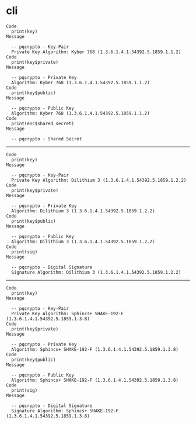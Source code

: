 # cli

    Code
      print(key)
    Message
      
      -- pqcrypto - Key-Pair 
      Private Key Algorithm: Kyber 768 (1.3.6.1.4.1.54392.5.1859.1.1.2)
    Code
      print(key$private)
    Message
      
      -- pqcrypto - Private Key 
      Algorithm: Kyber 768 (1.3.6.1.4.1.54392.5.1859.1.1.2)
    Code
      print(key$public)
    Message
      
      -- pqcrypto - Public Key 
      Algorithm: Kyber 768 (1.3.6.1.4.1.54392.5.1859.1.1.2)
    Code
      print(enc$shared_secret)
    Message
      
      -- pqcrypto - Shared Secret 

---

    Code
      print(key)
    Message
      
      -- pqcrypto - Key-Pair 
      Private Key Algorithm: Dilithium 3 (1.3.6.1.4.1.54392.5.1859.1.2.2)
    Code
      print(key$private)
    Message
      
      -- pqcrypto - Private Key 
      Algorithm: Dilithium 3 (1.3.6.1.4.1.54392.5.1859.1.2.2)
    Code
      print(key$public)
    Message
      
      -- pqcrypto - Public Key 
      Algorithm: Dilithium 3 (1.3.6.1.4.1.54392.5.1859.1.2.2)
    Code
      print(sig)
    Message
      
      -- pqcrypto - Digital Signature 
      Signature Algorithm: Dilithium 3 (1.3.6.1.4.1.54392.5.1859.1.2.2)

---

    Code
      print(key)
    Message
      
      -- pqcrypto - Key-Pair 
      Private Key Algorithm: Sphincs+ SHAKE-192-F (1.3.6.1.4.1.54392.5.1859.1.3.8)
    Code
      print(key$private)
    Message
      
      -- pqcrypto - Private Key 
      Algorithm: Sphincs+ SHAKE-192-F (1.3.6.1.4.1.54392.5.1859.1.3.8)
    Code
      print(key$public)
    Message
      
      -- pqcrypto - Public Key 
      Algorithm: Sphincs+ SHAKE-192-F (1.3.6.1.4.1.54392.5.1859.1.3.8)
    Code
      print(sig)
    Message
      
      -- pqcrypto - Digital Signature 
      Signature Algorithm: Sphincs+ SHAKE-192-F (1.3.6.1.4.1.54392.5.1859.1.3.8)

